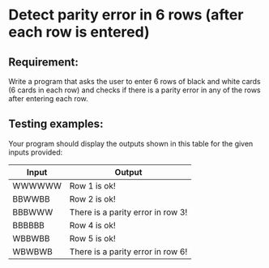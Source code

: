 # Detect parity error in 6 rows (after each row is entered)

## Requirement:

Write a program that asks the user to enter 6 rows of black and white cards (6 cards in each row) and checks if there is a parity error in any of the rows after entering each row.

## Testing examples:

Your program should display the outputs shown in this table for the given inputs provided:

| Input  | Output                            |
| ------ | --------------------------------- |
| WWWWWW | Row 1 is ok!                      |
| BBWWBB | Row 2 is ok!                      |
| BBBWWW | There is a parity error in row 3! |
| BBBBBB | Row 4 is ok!                      |
| WBBWBB | Row 5 is ok!                      |
| WBWBWB | There is a parity error in row 6! |